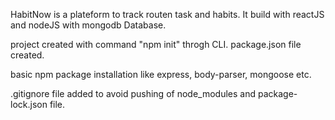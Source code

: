 HabitNow is a plateform to track routen task and habits. It build with reactJS and nodeJS with mongodb Database.


project created with command "npm init" throgh CLI.
package.json file created.

basic npm package installation like express, body-parser, mongoose etc.

.gitignore file added to avoid pushing of node_modules and package-lock.json file.

